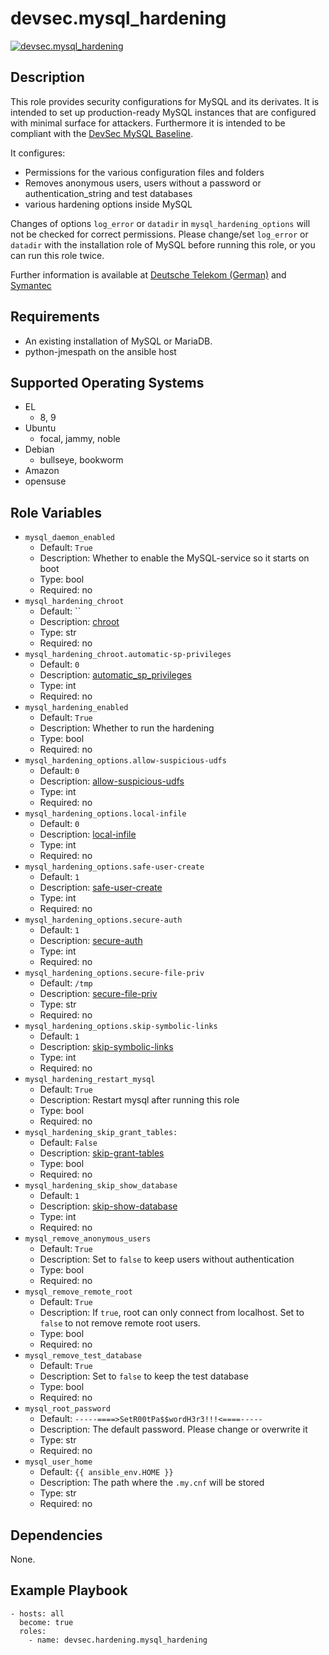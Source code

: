 # devsec.mysql_hardening

[![devsec.mysql_hardening](https://github.com/dev-sec/ansible-collection-hardening/actions/workflows/mysql_hardening.yml/badge.svg)](https://github.com/dev-sec/ansible-collection-hardening/actions/workflows/mysql_hardening.yml)

## Description

This role provides security configurations for MySQL and its derivates. It is intended to set up production-ready MySQL instances that are configured with minimal surface for attackers. Furthermore it is intended to be compliant with the [DevSec MySQL Baseline](https://github.com/dev-sec/mysql-baseline).

It configures:

- Permissions for the various configuration files and folders
- Removes anonymous users, users without a password or authentication_string and test databases
- various hardening options inside MySQL

Changes of options `log_error` or `datadir` in `mysql_hardening_options` will not be checked for correct permissions. Please change/set `log_error` or `datadir` with the installation role of MySQL before running this role, or you can run this role twice.

Further information is available at [Deutsche Telekom (German)](http://www.telekom.com/static/-/155996/7/technische-sicherheitsanforderungen-si) and [Symantec](http://www.symantec.com/connect/articles/securing-mysql-step-step)

## Requirements

- An existing installation of MySQL or MariaDB.
- python-jmespath on the ansible host

<!-- BEGIN_ANSIBLE_DOCS -->

## Supported Operating Systems
- EL
  - 8, 9
- Ubuntu
  - focal, jammy, noble
- Debian
  - bullseye, bookworm
- Amazon
- opensuse

## Role Variables

- `mysql_daemon_enabled`
  - Default: `True`
  - Description: Whether to enable the MySQL-service so it starts on boot
  - Type: bool
  - Required: no
- `mysql_hardening_chroot`
  - Default: ``
  - Description: [chroot](http://dev.mysql.com/doc/refman/5.7/en/server-options.html#option_mysqld_chroot)
  - Type: str
  - Required: no
- `mysql_hardening_chroot.automatic-sp-privileges`
  - Default: `0`
  - Description: [automatic_sp_privileges](https://dev.mysql.com/doc/refman/5.7/en/server-system-variables.html#sysvar_automatic_sp_privileges)
  - Type: int
  - Required: no
- `mysql_hardening_enabled`
  - Default: `True`
  - Description: Whether to run the hardening
  - Type: bool
  - Required: no
- `mysql_hardening_options.allow-suspicious-udfs`
  - Default: `0`
  - Description: [allow-suspicious-udfs](https://dev.mysql.com/doc/refman/5.7/en/server-options.html#option_mysqld_allow-suspicious-udfs)
  - Type: int
  - Required: no
- `mysql_hardening_options.local-infile`
  - Default: `0`
  - Description: [local-infile](http://dev.mysql.com/doc/refman/5.7/en/server-system-variables.html#sysvar_local_infile)
  - Type: int
  - Required: no
- `mysql_hardening_options.safe-user-create`
  - Default: `1`
  - Description: [safe-user-create](http://dev.mysql.com/doc/refman/5.7/en/server-options.html#option_mysqld_safe-user-create)
  - Type: int
  - Required: no
- `mysql_hardening_options.secure-auth`
  - Default: `1`
  - Description: [secure-auth](http://dev.mysql.com/doc/refman/5.7/en/server-options.html#option_mysqld_secure-auth)
  - Type: int
  - Required: no
- `mysql_hardening_options.secure-file-priv`
  - Default: `/tmp`
  - Description: [secure-file-priv](https://dev.mysql.com/doc/refman/5.7/en/server-options.html#option_mysqld_secure-file-priv)
  - Type: str
  - Required: no
- `mysql_hardening_options.skip-symbolic-links`
  - Default: `1`
  - Description: [skip-symbolic-links](http://dev.mysql.com/doc/refman/5.7/en/server-options.html#option_mysqld_symbolic-links)
  - Type: int
  - Required: no
- `mysql_hardening_restart_mysql`
  - Default: `True`
  - Description: Restart mysql after running this role
  - Type: bool
  - Required: no
- `mysql_hardening_skip_grant_tables:`
  - Default: `False`
  - Description: [skip-grant-tables](https://dev.mysql.com/doc/refman/5.7/en/server-options.html#option_mysqld_skip-grant-tables)
  - Type: bool
  - Required: no
- `mysql_hardening_skip_show_database`
  - Default: `1`
  - Description: [skip-show-database](http://dev.mysql.com/doc/refman/5.7/en/server-options.html#option_mysqld_skip-show-database)
  - Type: int
  - Required: no
- `mysql_remove_anonymous_users`
  - Default: `True`
  - Description: Set to `false` to keep users without authentication
  - Type: bool
  - Required: no
- `mysql_remove_remote_root`
  - Default: `True`
  - Description: If `true`, root can only connect from localhost. Set to `false` to not remove remote root users.
  - Type: bool
  - Required: no
- `mysql_remove_test_database`
  - Default: `True`
  - Description: Set to `false` to keep the test database
  - Type: bool
  - Required: no
- `mysql_root_password`
  - Default: `-----====>SetR00tPa$$wordH3r3!!!<====-----`
  - Description: The default password. Please change or overwrite it
  - Type: str
  - Required: no
- `mysql_user_home`
  - Default: `{{ ansible_env.HOME }}`
  - Description: The path where the `.my.cnf` will be stored
  - Type: str
  - Required: no

## Dependencies

None.

## Example Playbook

```
- hosts: all
  become: true
  roles:
    - name: devsec.hardening.mysql_hardening
```

<!-- END_ANSIBLE_DOCS -->
